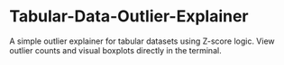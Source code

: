 # Tabular-Data-Outlier-Explainer
A simple outlier explainer for tabular datasets using Z-score logic. View outlier counts and visual boxplots directly in the terminal.
